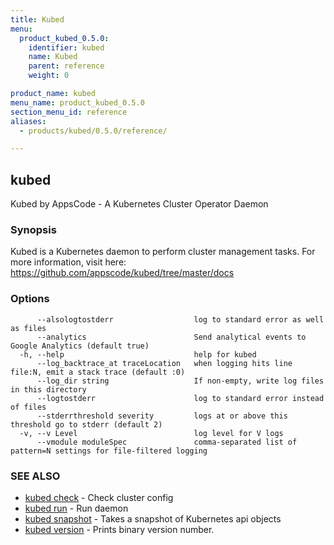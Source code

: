 ```yaml
---
title: Kubed
menu:
  product_kubed_0.5.0:
    identifier: kubed
    name: Kubed
    parent: reference
    weight: 0

product_name: kubed
menu_name: product_kubed_0.5.0
section_menu_id: reference
aliases:
  - products/kubed/0.5.0/reference/

---
```

## kubed

Kubed by AppsCode - A Kubernetes Cluster Operator Daemon

### Synopsis

Kubed is a Kubernetes daemon to perform cluster management tasks. For more information, visit here: https://github.com/appscode/kubed/tree/master/docs

### Options

```
      --alsologtostderr                  log to standard error as well as files
      --analytics                        Send analytical events to Google Analytics (default true)
  -h, --help                             help for kubed
      --log_backtrace_at traceLocation   when logging hits line file:N, emit a stack trace (default :0)
      --log_dir string                   If non-empty, write log files in this directory
      --logtostderr                      log to standard error instead of files
      --stderrthreshold severity         logs at or above this threshold go to stderr (default 2)
  -v, --v Level                          log level for V logs
      --vmodule moduleSpec               comma-separated list of pattern=N settings for file-filtered logging
```

### SEE ALSO

* [kubed check](/products/kubed/0.5.0/reference/kubed_check)	 - Check cluster config
* [kubed run](/products/kubed/0.5.0/reference/kubed_run)	 - Run daemon
* [kubed snapshot](/products/kubed/0.5.0/reference/kubed_snapshot)	 - Takes a snapshot of Kubernetes api objects
* [kubed version](/products/kubed/0.5.0/reference/kubed_version)	 - Prints binary version number.

